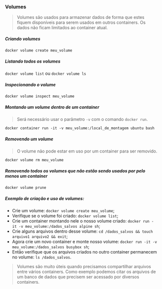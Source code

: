 ### Volumes

> Volumes são usados para armazenar dados de forma que estes fiquem disponíveis para serem usados em outros containers.
Os dados não ficam limitados ao container atual.

##### Criando volumes

`docker volume create meu_volume`

##### Listando todos os volumes

`docker volume list` ou `docker volume ls`

##### Inspecionando o volume

`docker volume inspect meu_volume`

##### Montando um volume dentro de um container

> Será necessário usar o parâmetro `-v` com o comando `docker run`.

`docker container run -it -v meu_volume:/local_de_montagem ubuntu bash`

##### Removendo um volume

> O volume não pode estar em uso por um container para ser removido.

`docker volume rm meu_volume`

##### Removendo todos os volumes que não estão sendo usados por pelo menos um container

`docker volume prune`

##### Exemplo de criação e uso de volumes:

* Crie um volume: `docker volume create meu_volume`;
* Verifique se o volume foi criado: `docker volume list`;
* Crie um container montando nele o nosso volume criado: `docker run -it -v meu_volume:/dados_salvos alpine sh`;
* Crie alguns arquivos dentro desse volume: `cd /dados_salvos && touch arquivo1 arquivo2 && exit`;
* Agora crie um novo container e monte nosso volume: `docker run -it -v meu_volume:/dados_salvos busybox sh`;
* Então verifique que os arquivos criados no outro container permanecem no volume: `ls /dados_salvos`.  

> Volumes são muito úteis quando precisamos compartilhar arquivos entre vários containers. Como exemplo podemos citar os arquivos de um banco de dados que precisem ser acessado por diversos containers.
